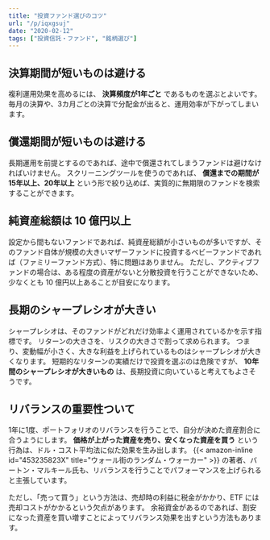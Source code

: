```yaml
---
title: "投資ファンド選びのコツ"
url: "/p/iqxgsuj"
date: "2020-02-12"
tags: ["投資信託・ファンド", "銘柄選び"]
---
```


決算期間が短いものは避ける
----

複利運用効果を高めるには、 **決算頻度が1年ごと** であるものを選ぶとよいです。
毎月の決算や、3カ月ごとの決算で分配金が出ると、運用効率が下がってしまいます。

償還期間が短いものは避ける
----

長期運用を前提とするのであれば、途中で償還されてしまうファンドは避けなければいけません。
スクリーニングツールを使うのであれば、 **償還までの期間が15年以上、20年以上** という形で絞り込めば、実質的に無期限のファンドを検索することができます。

純資産総額は 10 億円以上
----

設定から間もないファンドであれば、純資産総額が小さいものが多いですが、そのファンド自体が規模の大きいマザーファンドに投資するベビーファンドであれば（ファミリーファンド方式）、特に問題はありません。
ただし、アクティブファンドの場合は、ある程度の資産がないと分散投資を行うことができないため、少なくとも 10 億円以上あることが目安になります。

長期のシャープレシオが大きい
----

シャープレシオは、そのファンドがどれだけ効率よく運用されているかを示す指標です。
リターンの大きさを、リスクの大きさで割って求められます。
つまり、変動幅が小さく、大きな利益を上げられているものはシャープレシオが大きくなります。
短期的なリターンの実績だけで投資を選ぶのは危険ですが、 **10年間のシャープレシオが大きいもの** は、長期投資に向いていると考えてもよさそうです。

リバランスの重要性ついて
----

1年に1度、ポートフォリオのリバランスを行うことで、自分が決めた資産割合に合うようにします。
**価格が上がった資産を売り、安くなった資産を買う** という行為は、ドル・コスト平均法に似た効果を生み出します。
{{< amazon-inline id="453235823X" title="ウォール街のランダム・ウォーカー" >}} の著者、バートン・マルキール氏も、リバランスを行うことでパフォーマンスを上げられると主張しています。

ただし、「売って買う」という方法は、売却時の利益に税金がかかり、ETF には売却コストがかかるという欠点があります。
余裕資金があるのであれば、割安になった資産を買い増すことによってリバランス効果を出すという方法もあります。

